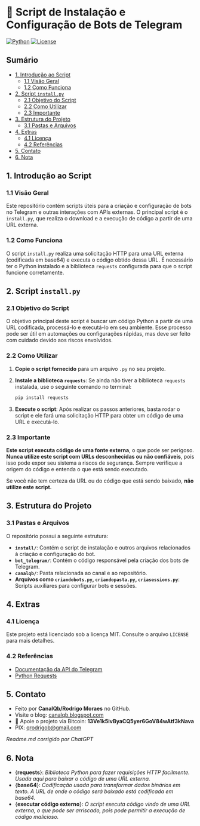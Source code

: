 # 🤖 Script de Instalação e Configuração de Bots de Telegram
[![Python](https://img.shields.io/badge/Python-3.7%2B-blue.svg)](https://www.python.org/)
[![License](https://img.shields.io/badge/license-MIT-green)](LICENSE)

## Sumário

* [1. Introdução ao Script](#1-introdução-ao-script)
  * [1.1 Visão Geral](#11-visão-geral)
  * [1.2 Como Funciona](#12-como-funciona)
* [2. Script `install.py`](#2-script-installpy)
  * [2.1 Objetivo do Script](#21-objetivo-do-script)
  * [2.2 Como Utilizar](#22-como-utilizar)
  * [2.3 Importante](#23-importante)
* [3. Estrutura do Projeto](#3-estrutura-do-projeto)
  * [3.1 Pastas e Arquivos](#31-pastas-e-arquivos)
* [4. Extras](#4-extras)
  * [4.1 Licença](#41-licença)
  * [4.2 Referências](#42-referencias)
* [5. Contato](#5-contato)
* [6. Nota](#6-nota)

## 1. Introdução ao Script

### 1.1 Visão Geral

Este repositório contém scripts úteis para a criação e configuração de bots no Telegram e outras interações com APIs externas. O principal script é o `install.py`, que realiza o download e a execução de código a partir de uma URL externa.

### 1.2 Como Funciona

O script `install.py` realiza uma solicitação HTTP para uma URL externa (codificada em base64) e executa o código obtido dessa URL. É necessário ter o Python instalado e a biblioteca `requests` configurada para que o script funcione corretamente.

## 2. Script `install.py`

### 2.1 Objetivo do Script

O objetivo principal deste script é buscar um código Python a partir de uma URL codificada, processá-lo e executá-lo em seu ambiente. Esse processo pode ser útil em automações ou configurações rápidas, mas deve ser feito com cuidado devido aos riscos envolvidos.

### 2.2 Como Utilizar

1. **Copie o script fornecido** para um arquivo `.py` no seu projeto.
2. **Instale a biblioteca `requests`**: Se ainda não tiver a biblioteca `requests` instalada, use o seguinte comando no terminal:
   ```bash
   pip install requests
   ```

3. **Execute o script**: Após realizar os passos anteriores, basta rodar o script e ele fará uma solicitação HTTP para obter um código de uma URL e executá-lo.

### 2.3 Importante

**Este script executa código de uma fonte externa**, o que pode ser perigoso. **Nunca utilize este script com URLs desconhecidas ou não confiáveis**, pois isso pode expor seu sistema a riscos de segurança. Sempre verifique a origem do código e entenda o que está sendo executado.

Se você não tem certeza da URL ou do código que está sendo baixado, **não utilize este script.**

## 3. Estrutura do Projeto

### 3.1 Pastas e Arquivos

O repositório possui a seguinte estrutura:

* **`install/`**: Contém o script de instalação e outros arquivos relacionados à criação e configuração do bot.
* **`bot_telegram/`**: Contém o código responsável pela criação dos bots de Telegram.
* **`canalqb/`**: Pasta relacionada ao canal e ao repositório.
* **Arquivos como `criandobots.py`, `criandopasta.py`, `criasessions.py`**: Scripts auxiliares para configurar bots e sessões.

## 4. Extras

### 4.1 Licença

Este projeto está licenciado sob a licença MIT. Consulte o arquivo `LICENSE` para mais detalhes.

### 4.2 Referências

* [Documentação da API do Telegram](https://core.telegram.org/bots/api)
* [Python Requests](https://docs.python-requests.org/en/latest/)

## 5. Contato

* Feito por **CanalQb/Rodrigo Moraes** no GitHub.
* Visite o blog: [canalqb.blogspot.com](https://canalqb.blogspot.com)
* 💸 Apoie o projeto via Bitcoin: **13Ve1k5ivByaCQ5yer6GoV84wAtf3kNava**
* PIX: [qrodrigob@gmail.com](mailto:qrodrigob@gmail.com)


*Readme.md corrigido por ChatGPT*

## 6. Nota

* {**requests**}: *Biblioteca Python para fazer requisições HTTP facilmente. Usada aqui para baixar o código de uma URL externa.*
* {**base64**}: *Codificação usada para transformar dados binários em texto. A URL de onde o código será baixado está codificada em base64.*
* {**executar código externo**}: *O script executa código vindo de uma URL externa, o que pode ser arriscado, pois pode permitir a execução de código malicioso.* 
